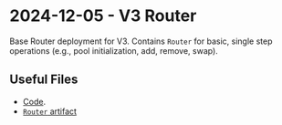 # 2024-12-05 - V3 Router

Base Router deployment for V3.
Contains `Router` for basic, single step operations (e.g., pool initialization, add, remove, swap).

## Useful Files

- [Code](https://github.com/balancer/balancer-v3-monorepo/commit/74d7068fb21565741427cdabfa4f1b539a4bddaa).
- [`Router` artifact](./artifact/Router.json)

